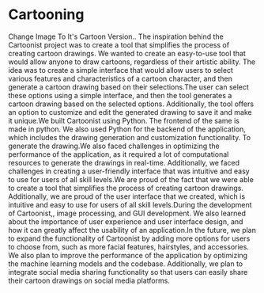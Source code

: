# Cartooning
Change Image To  It's Cartoon Version..
The inspiration behind the Cartoonist project was to create a tool that simplifies the process of creating cartoon drawings. We wanted to create an easy-to-use tool that would allow anyone to draw cartoons, regardless of their artistic ability. The idea was to create a simple interface that would allow users to select various features and characteristics of a cartoon character, and then generate a cartoon drawing based on their selections.The user can select these options using a simple interface, and then the tool generates a cartoon drawing based on the selected options. Additionally, the tool offers an option to customize and edit the generated drawing to save it and make it unique.We built Cartoonist using Python. The frontend of the same is made in python. We also used Python for the backend of the application, which includes the drawing generation and customization functionality. To generate the drawing.We also faced challenges in optimizing the performance of the application, as it required a lot of computational resources to generate the drawings in real-time. Additionally, we faced challenges in creating a user-friendly interface that was intuitive and easy to use for users of all skill levels.We are proud of the fact that we were able to create a tool that simplifies the process of creating cartoon drawings. Additionally, we are proud of the user interface that we created, which is intuitive and easy to use for users of all skill levels.During the development of Cartoonist,, image processing, and GUI development. We also learned about the importance of user experience and user interface design, and how it can greatly affect the usability of an application.In the future, we plan to expand the functionality of Cartoonist by adding more options for users to choose from, such as more facial features, hairstyles, and accessories. We also plan to improve the performance of the application by optimizing the machine learning models and the codebase. Additionally, we plan to integrate social media sharing functionality so that users can easily share their cartoon drawings on social media platforms.
